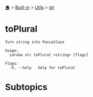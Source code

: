 <!--startTocHeader-->
[🏠](../../../README.md) > [Built-in](../../README.md) > [Utils](../README.md) > [str](README.md)
# toPlural
<!--endTocHeader-->

```
Turn string into PascalCase

Usage:
  zaruba str toPlural <string> [flags]

Flags:
  -h, --help   help for toPlural

```

# Subtopics
<!--startTocSubtopic-->
<!--endTocSubtopic-->